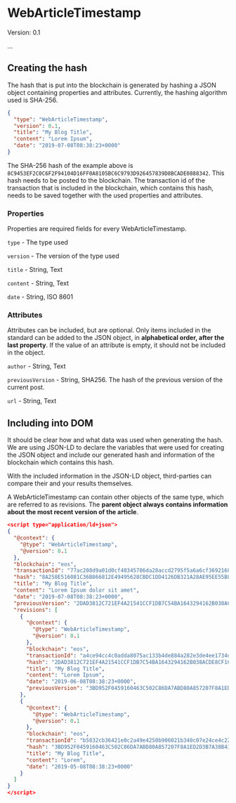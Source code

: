 # WebArticleTimestamp

Version: 0.1

...

## Creating the hash

The hash that is put into the blockchain is generated by hashing a JSON object containing properties and attributes. Currently, the hashing algorithm used is SHA-256.

```json
{
  "type": "WebArticleTimestamp",
  "version": 0.1,
  "title": "My Blog Title",
  "content": "Lorem Ipsum",
  "date": "2019-07-08T08:38:23+0000"
}
```

The SHA-256 hash of the example above is `8C9453EF2C0C6F2F94104D16FF0A8105BC6C9793D926457839D8BCADE0888342`. This hash needs to be posted to the blockchain. The transaction id of the transaction that is included in the blockchain, which contains this hash, needs to be saved together with the used properties and attributes. 

### Properties

Properties are required fields for every WebArticleTimestamp. 

`type` - The type used

`version` - The version of the type used

`title` - String, Text

`content` - String, Text

`date` - String, ISO 8601

### Attributes

Attributes can be included, but are optional. Only items included in the standard can be added to the JSON object, in **alphabetical order, after the last property**. If the value of an attribute is empty, it should not be included in the object.

`author` - String, Text

`previousVersion` - String, SHA256. The hash of the previous version of the current post.

`url` - String, Text

## Including into DOM

It should be clear how and what data was used when generating the hash. We are using JSON-LD to declare the variables that were used for creating the JSON object and include our generated hash and information of the blockchain which contains this hash. 

With the included information in the JSON-LD object, third-parties can compare their and your results themselves.

A WebArticleTimestamp can contain other objects of the same type, which are referred to as revisions. The **parent object always contains information about the most recent version of the article**.

```json
<script type="application/ld+json">
{
  "@context": {
    "@type": "WebArticleTimestamp",
    "@version": 0.1
  },
  "blockchain": "eos",
  "transactionId": "77ac208d9a01d0cf40345786da28accd2795f5a6a6cf3692168a2a71ca165708",
  "hash": "8A258E516081C36B866812E49495628CBDC1DD4126DB321A28AE95EE55B83BAB",
  "title": "My Blog Title",
  "content": "Lorem Ipsum dolor sit amet",
  "date": "2019-07-08T08:38:23+0000",
  "previousVersion": "2DAD3812C721EF4A21541CCF1DB7C54BA1643294162B038ACDE8CF1CE7DA511B",
  "revisions": [
    {
      "@context": {
        "@type": "WebArticleTimestamp",
        "@version": 0.1
      },
      "blockchain": "eos",
      "transactionId": "a4ce94cc4c0adda8075ac133b4de884a282e3de4ee1734d808a2e9737e06f5a1",
      "hash": "2DAD3812C721EF4A21541CCF1DB7C54BA1643294162B038ACDE8CF1CE7DA511B",
      "title": "My Blog Title",
      "content": "Lorem Ipsum",
      "date": "2019-06-08T08:38:23+0000",
      "previousVersion": "3BD952F0459160463C502C86DA7ABD80A857207F8A1ED2D3B7A38B438CA0D071"
    },
    {
      "@context": {
        "@type": "WebArticleTimestamp",
        "@version": 0.1
      },
      "blockchain": "eos",
      "transactionId": "b5832cb36421e0c2a49e4250b906021b340c07e24ce4c22156cf7d7cbf9a1254",
      "hash": "3BD952F0459160463C502C86DA7ABD80A857207F8A1ED2D3B7A38B438CA0D071",
      "title": "My Blog Title",
      "content": "Lorem",
      "date": "2019-05-08T08:38:23+0000"
    }
  ]
}
</script>
```

